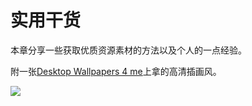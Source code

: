 # 实用干货

本章分享一些获取优质资源素材的方法以及个人的一点经验。 

附一张[Desktop Wallpapers 4 me](http://www.desktopwallpapers4.me/)上拿的高清插画风。

![](https://s33.postimg.cc/m7tq438e7/snow.jpg)